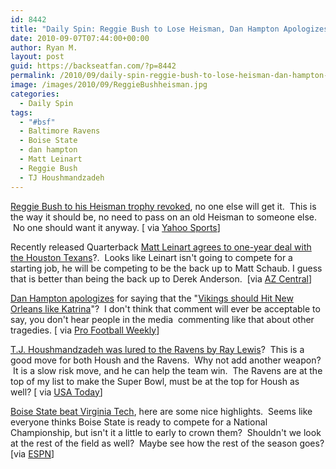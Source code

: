 ```yaml
---
id: 8442
title: "Daily Spin: Reggie Bush to Lose Heisman, Dan Hampton Apologizes for Katrina Comments, Houshmandzadeh signs with Ravens"
date: 2010-09-07T07:44:00+00:00
author: Ryan M.
layout: post
guid: https://backseatfan.com/?p=8442
permalink: /2010/09/daily-spin-reggie-bush-to-lose-heisman-dan-hampton-apologizes-for-katrina-comments-houshmandzadeh-signs-with-ravens/
image: /images/2010/09/ReggieBushheisman.jpg
categories:
  - Daily Spin
tags:
  - "#bsf"
  - Baltimore Ravens
  - Boise State
  - dan hampton
  - Matt Leinart
  - Reggie Bush
  - TJ Houshmandzadeh
---
```


<div class="entry">
  <p>
    <a href="http://rivals.yahoo.com/ncaa/football/news?slug=ys-bushheisman090710">Reggie Bush to his Heisman trophy revoked</a>, no one else will get it.  This is the way it should be, no need to pass on an old Heisman to someone else.  No one should want it anyway. [ via <a href="http://rivals.yahoo.com/ncaa/football/news?slug=ys-bushheisman090710">Yahoo Sports</a>]
  </p>

  <p>
    Recently released Quarterback <a href="https://www.azcentral.com/sports/cardinals/articles/2010/09/06/20100906matt-leinart-houston-texans.html">Matt Leinart agrees to one-year deal with the Houston Texans</a>?.  Looks like Leinart isn't going to compete for a starting job, he will be competing to be the back up to Matt Schaub. I guess that is better than being the back up to Derek Anderson.  [via <a href="https://www.azcentral.com/sports/cardinals/articles/2010/09/06/20100906matt-leinart-houston-texans.html">AZ Central</a>]
  </p>

  <p>
    <a href="https://www.profootballweekly.com/2010/09/06/dan-hamptons-statement-and-apology-for-katrina-com">Dan Hampton apologizes</a> for saying that the "<a href="https://backseatfan.com/2010/09/dan-hampton-vikings-should-hit-new-orleans-like-katrina/">Vikings should Hit New Orleans like Katrina</a>"?  I don't think that comment will ever be acceptable to say, you don't hear people in the media  commenting like that about other tragedies. [ via <a href="https://www.profootballweekly.com/2010/09/06/dan-hamptons-statement-and-apology-for-katrina-com">Pro Football Weekly</a>]
  </p>

  <p>
    <a href="http://content.usatoday.com/communities/thehuddle/post/2010/09/tj-houshmandzadeh-ray-lewis-recruiting-him-to-ravens-to-help-win-super-bowl/1?loc=interstitialskip">T.J. Houshmandzadeh was lured to the Ravens by Ray Lewis</a>?  This is a good move for both Housh and the Ravens.  Why not add another weapon?  It is a slow risk move, and he can help the team win.  The Ravens are at the top of my list to make the Super Bowl, must be at the top for Housh as well? [ via <a href="http://content.usatoday.com/communities/thehuddle/post/2010/09/tj-houshmandzadeh-ray-lewis-recruiting-him-to-ravens-to-help-win-super-bowl/1?loc=interstitialskip">USA Today</a>]
  </p>

  <p>
    <a href="https://www.youtube.com/watch?v=m6tmrOolg6c">Boise State beat Virginia Tech</a>, here are some nice highlights.  Seems like everyone thinks Boise State is ready to compete for a National Championship, but isn't it a little to early to crown them?  Shouldn't we look at the rest of the field as well?  Maybe see how the rest of the season goes? [via <a href="https://www.youtube.com/watch?v=m6tmrOolg6c">ESPN</a>]<br />
  </p>
</div>
